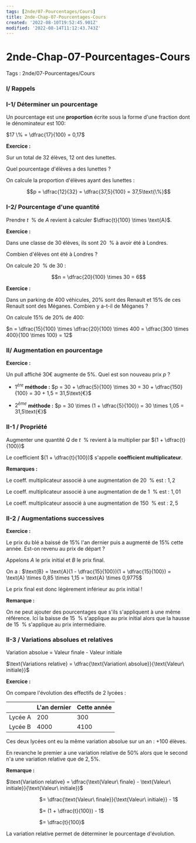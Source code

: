 ```yaml
---
tags: [2nde/07-Pourcentages/Cours]
title: 2nde-Chap-07-Pourcentages-Cours
created: '2022-08-10T19:52:45.901Z'
modified: '2022-08-14T11:12:43.743Z'
---
```


# 2nde-Chap-07-Pourcentages-Cours

Tags : 2nde/07-Pourcentages/Cours


### I/  Rappels


### I-1/  Déterminer un pourcentage

Un pourcentage est une **proportion** écrite sous la forme d'une fraction dont le dénominateur est $100$:

$17 \% = \dfrac{17}{100} = 0,17$

**Exercice :** 

Sur un total de $32$ élèves, $12$ ont des lunettes.

Quel pourcentage d'élèves a des lunettes ?

On calcule la proportion d'élèves ayant des lunettes :

$$p = \dfrac{12}{32} = \dfrac{37,5}{100} = 37,5\text{\%}$$

### I-2/   Pourcentage d'une quantité

Prendre $t~~ \%$ de $A$ revient à calculer $\dfrac{t}{100} \times \text{A}$.

**Exercice :** 

Dans une classe de $30$ élèves, ils sont $20 ~~\%$ à avoir été à Londres.

Combien d'élèves ont été à Londres ?

On calcule $20~~ \%$ de $30$ :

$$n = \dfrac{20}{100} \times 30 = 6$$

**Exercice :** 

Dans un parking de 400 véhicules, $20 \%$ sont des Renault et $15 \%$ de ces Renault sont des Méganes. Combien y a-t-il de Méganes ?

On calcule $15 \%$ de $20 \%$ de $400$:

$n = \dfrac{15}{100} \times \dfrac{20}{100} \times 400 = \dfrac{300 \times 400}{100 \times 100} = 12$

### II/  Augmentation en pourcentage

**Exercice :** 

Un pull affiché $30 €$ augmente de $5 \%$. Quel est son nouveau prix $p$ ?

* $1^{ère}$ **méthode :**
$p = 30 + \dfrac{5}{100} \times 30 = 30 + \dfrac{150}{100} = 30 + 1,5 = 31,5\text{€}$

* $2^{ème}$ **méthode :**
$p = 30 \times (1 + \dfrac{5}{100}) = 30 \times 1,05 = 31,5\text{€}$

### II-1 /   Propriété

Augmenter une quantité $Q$ de $t ~~\%$ revient à la multiplier par $(1 + \dfrac{t}{100})$

Le coefficient $(1 + \dfrac{t}{100})$ s'appelle **coefficient multiplicateur**.

**Remarques :**

Le coeff. multiplicateur associé à une augmentation de $20~~\%$ est : $1,2$

Le coeff. multiplicateur associé à une augmentation de de $1~~\%$ est : $1,01$

Le coeff. multiplicateur associé à une augmentation de $150~~\%$ est : $2,5$

### II-2 /  Augmentations successives

**Exercice :** 

Le prix du blé a baissé de $15 \%$ l'an dernier puis a augmenté de $15 \%$ cette année. Est-on revenu au prix de départ ?

Appelons $A$ le prix initial et $B$ le prix final.

On a : $\text{B} = \text{A}(1 - \dfrac{15}{100})(1 + \dfrac{15}{100}) = \text{A} \times 0,85 \times 1,15 = \text{A} \times 0,9775$

Le prix final est donc légèrement inférieur au prix initial !

**Remarque :** 

On ne peut ajouter des pourcentages que s'ils s'appliquent à une même référence. Ici la baisse de $15~~ \%$ s'applique au prix initial alors que la hausse de $15~~ \%$ s'applique au prix intermédiaire.

### II-3 /  Variations absolues et relatives

Variation absolue = Valeur finale - Valeur initiale

$\text{Variations relative} = \dfrac{\text{Variation\ absolue}}{\text{Valeur\ initiale}}$

**Exercice :** 

On compare l'évolution des effectifs de $2$ lycées :

|           |L'an dernier  | Cette année|
|--------- |-------------- |-------------|
|  Lycée A |  200        |    300|
| Lycée B  | 4000        |   4100|

Ces deux lycées ont eu la même variation absolue sur un an : $+100$ élèves.

En revanche le premier a une variation relative de $50  \%$ alors que le second n'a une variation relative que de $2,5\%$.

**Remarque :**

$\text{Variation relative} = \dfrac{\text{Valeur\ finale} - \text{Valeur\ initiale}}{\text{Valeur\ initiale}}$

$~~~~~~~~~~~~~~~~~~~~~~$ $= \dfrac{\text{Valeur\ finale}}{\text{Valeur\ initiale}} - 1$

$~~~~~~~~~~~~~~~~~~~~~~$ $= (1 + \dfrac{t}{100}) - 1$

$~~~~~~~~~~~~~~~~~~~~~~$ $= \dfrac{t}{100}$

La variation relative permet de déterminer le pourcentage d'évolution.


